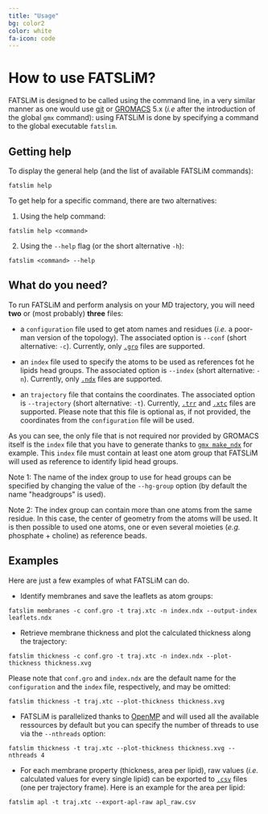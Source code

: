```yaml
---
title: "Usage"
bg: color2
color: white
fa-icon: code
---
```


# How to use FATSLiM?

FATSLiM is designed to be called using the command line, in a very similar manner as one would use
[git](https://git-scm.com/) or [GROMACS](http://www.gromacs.org/) 5.x 
(*i.e* after the introduction of the global `gmx` command): using FATSLiM is done by specifying a command to the global
executable `fatslim`.

## Getting help

To display the general help (and the list of available FATSLiM commands):

~~~
fatslim help
~~~

To get help for a specific command, there are two alternatives:

1. Using the help command:

~~~
fatslim help <command>
~~~

2. Using the `--help` flag (or the short alternative `-h`):

~~~
fatslim <command> --help
~~~


## What do you need?

To run FATSLiM and perform analysis on your MD trajectory, you will need **two** or (most probably) **three** files:

* a `configuration` file used to get atom names and residues (*i.e.* a poor-man version of the topology).
The associated option is `--conf` (short alternative: `-c`).
Currently, only [`.gro`](http://manual.gromacs.org/current/online/gro.html) files are supported.

* an `index` file used to specify the atoms to be used as references fot he lipids head groups.
The associated option is `--index` (short alternative: `-n`).
Currently, only [`.ndx`](http://manual.gromacs.org/current/online/ndx.html) files are supported.

* an `trajectory` file that contains the coordinates.
The associated option is `--trajectory` (short alternative: `-t`).
Currently, [`.trr`](http://manual.gromacs.org/current/online/trr.html) and 
[`.xtc`](http://manual.gromacs.org/current/online/xtc.html) files are supported. Please note that this file is optional
as, if not provided, the coordinates from the `configuration` file will be used.

As you can see, the only file that is not required nor provided by GROMACS itself is the `index` file that you have to 
generate thanks to [`gmx make_ndx`](http://manual.gromacs.org/current/programs/gmx-make_ndx.html) for example.
This `index` file must contain at least one atom group that FATSLiM will used as reference to identify lipid head groups.

Note 1: The name of the index group to use for head groups can be specified by changing the value of the 
`--hg-group` option (by default the name "headgroups" is used).

Note 2: The index group can contain more than one atoms from the same residue. In this case, the center of geometry 
from the atoms will be used. It is then possible to used one atoms, one or even several moieties
(*e.g.* phosphate + choline) as reference beads.

## Examples

Here are just a few examples of what FATSLiM can do.

- Identify membranes and save the leaflets as atom groups:

~~~
fatslim membranes -c conf.gro -t traj.xtc -n index.ndx --output-index leaflets.ndx
~~~

- Retrieve membrane thickness and plot the calculated thickness along the trajectory:

~~~
fatslim thickness -c conf.gro -t traj.xtc -n index.ndx --plot-thickness thickness.xvg
~~~

Please note that `conf.gro` and `index.ndx` are the default name for the `configuration` and the `index` file, respectively, and 
may be omitted:

~~~
fatslim thickness -t traj.xtc --plot-thickness thickness.xvg
~~~

- FATSLiM is parallelized thanks to [OpenMP](http://openmp.org/) and will used all the available ressources by default 
but you can specify the number of threads to use via the `--nthreads` option:

~~~
fatslim thickness -t traj.xtc --plot-thickness thickness.xvg --nthreads 4
~~~

- For each membrane property (thickness, area per lipid), raw values (*i.e.* calculated values for every single lipid) 
can be exported to [`.csv`](https://en.wikipedia.org/wiki/Comma-separated_values) files (one per trajectory frame).
Here is an example for the area per lipid:

~~~
fatslim apl -t traj.xtc --export-apl-raw apl_raw.csv
~~~
